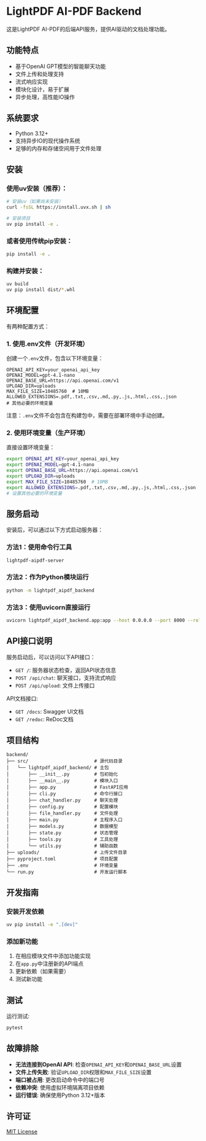 # LightPDF AI-PDF Backend

这是LightPDF AI-PDF的后端API服务，提供AI驱动的文档处理功能。

## 功能特点

- 基于OpenAI GPT模型的智能聊天功能
- 文件上传和处理支持
- 流式响应实现
- 模块化设计，易于扩展
- 异步处理，高性能IO操作

## 系统要求

- Python 3.12+ 
- 支持异步IO的现代操作系统
- 足够的内存和存储空间用于文件处理

## 安装

### 使用uv安装（推荐）：

```bash
# 安装uv（如果尚未安装）
curl -fsSL https://install.uvx.sh | sh

# 安装项目
uv pip install -e .
```

### 或者使用传统pip安装：

```bash
pip install -e .
```

### 构建并安装：

```bash
uv build
uv pip install dist/*.whl
```

## 环境配置

有两种配置方式：

### 1. 使用.env文件（开发环境）

创建一个`.env`文件，包含以下环境变量：

```
OPENAI_API_KEY=your_openai_api_key
OPENAI_MODEL=gpt-4.1-nano
OPENAI_BASE_URL=https://api.openai.com/v1
UPLOAD_DIR=uploads
MAX_FILE_SIZE=10485760  # 10MB
ALLOWED_EXTENSIONS=.pdf,.txt,.csv,.md,.py,.js,.html,.css,.json
# 其他必要的环境变量
```

注意：`.env`文件不会包含在构建包中，需要在部署环境中手动创建。

### 2. 使用环境变量（生产环境）

直接设置环境变量：

```bash
export OPENAI_API_KEY=your_openai_api_key
export OPENAI_MODEL=gpt-4.1-nano
export OPENAI_BASE_URL=https://api.openai.com/v1
export UPLOAD_DIR=uploads
export MAX_FILE_SIZE=10485760  # 10MB
export ALLOWED_EXTENSIONS=.pdf,.txt,.csv,.md,.py,.js,.html,.css,.json
# 设置其他必要的环境变量
```

## 服务启动

安装后，可以通过以下方式启动服务器：

### 方法1：使用命令行工具

```bash
lightpdf-aipdf-server
```

### 方法2：作为Python模块运行

```bash
python -m lightpdf_aipdf_backend
```

### 方法3：使用uvicorn直接运行

```bash
uvicorn lightpdf_aipdf_backend.app:app --host 0.0.0.0 --port 8000 --reload
```

## API接口说明

服务启动后，可以访问以下API接口：

- `GET /`: 服务器状态检查，返回API状态信息
- `POST /api/chat`: 聊天接口，支持流式响应
- `POST /api/upload`: 文件上传接口

API文档接口:
- `GET /docs`: Swagger UI文档
- `GET /redoc`: ReDoc文档

## 项目结构

```
backend/
├── src/                        # 源代码目录
│   └── lightpdf_aipdf_backend/ # 主包
│       ├── __init__.py         # 包初始化
│       ├── __main__.py         # 模块入口
│       ├── app.py              # FastAPI应用
│       ├── cli.py              # 命令行接口
│       ├── chat_handler.py     # 聊天处理
│       ├── config.py           # 配置模块
│       ├── file_handler.py     # 文件处理
│       ├── main.py             # 主程序入口
│       ├── models.py           # 数据模型
│       ├── state.py            # 状态管理
│       ├── tools.py            # 工具处理
│       └── utils.py            # 辅助函数
├── uploads/                    # 上传文件目录
├── pyproject.toml              # 项目配置
├── .env                        # 环境变量
└── run.py                      # 开发运行脚本
```

## 开发指南

### 安装开发依赖

```bash
uv pip install -e ".[dev]"
```

### 添加新功能

1. 在相应模块文件中添加功能实现
2. 在`app.py`中注册新的API端点
3. 更新依赖（如果需要）
4. 测试新功能

## 测试

运行测试:

```bash
pytest
```

## 故障排除

- **无法连接到OpenAI API**: 检查`OPENAI_API_KEY`和`OPENAI_BASE_URL`设置
- **文件上传失败**: 验证`UPLOAD_DIR`权限和`MAX_FILE_SIZE`设置
- **端口被占用**: 更改启动命令中的端口号
- **依赖冲突**: 使用虚拟环境隔离项目依赖
- **运行错误**: 确保使用Python 3.12+版本

## 许可证

[MIT License](LICENSE)